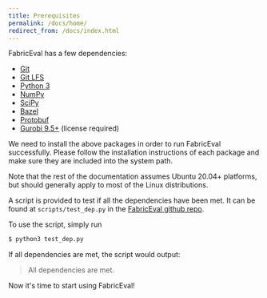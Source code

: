 ```yaml
---
title: Prerequisites
permalink: /docs/home/
redirect_from: /docs/index.html
---
```


FabricEval has a few dependencies:
- [Git](https://git-scm.com/)
- [Git LFS](https://git-lfs.com/)
- [Python 3](https://www.python.org/downloads/)
- [NumPy](https://numpy.org/)
- [SciPy](https://scipy.org/)
- [Bazel](https://bazel.build/install)
- [Protobuf](https://developers.google.com/protocol-buffers)
- [Gurobi 9.5+](https://www.gurobi.com/) (license required)

We need to install the above packages in order to run FabricEval successfully.
Please follow the installation instructions of each package and make sure they
are included into the system path.

Note that the rest of the documentation assumes Ubuntu 20.04+ platforms, but
should generally apply to most of the Linux distributions.

A script is provided to test if all the dependencies have been met.
It can be found at `scripts/test_dep.py` in the [FabricEval github repo](https://github.com/shuoshuc/FabricEval).

To use the script, simply run
```bash
$ python3 test_dep.py
```

If all dependencies are met, the script would output:
> All dependencies are met.

Now it's time to start using FabricEval!

